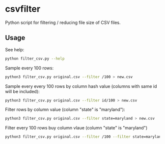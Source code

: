 # csvfilter

Python script for filtering / reducing file size of CSV files.

## Usage

See help:
```sh
python filter_csv.py --help
```

Sample every 100 rows:
```sh
python3 filter_csv.py original.csv --filter /100 > new.csv
```

Sample every every 100 rows by column hash value (columns with same id will be included):
```sh
python3 filter_csv.py original.csv --filter id/100 > new.csv
```

Filter rows by column value (column "state" is "maryland"):
```sh
python3 filter_csv.py original.csv --filter state=maryland > new.csv
```

Filter every 100 rows buy column vlaue (column "state" is "maryland")
```sh
python3 filter_csv.py original.csv --filter /100 --filter state=maryland > new.csv
```
